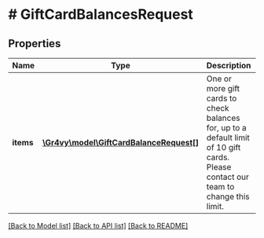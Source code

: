 # # GiftCardBalancesRequest

## Properties

Name | Type | Description | Notes
------------ | ------------- | ------------- | -------------
**items** | [**\Gr4vy\model\GiftCardBalanceRequest[]**](GiftCardBalanceRequest.md) | One or more gift cards to check balances for, up to a default limit of 10 gift cards. Please contact our team to change this limit. | [optional]

[[Back to Model list]](../../README.md#models) [[Back to API list]](../../README.md#endpoints) [[Back to README]](../../README.md)
